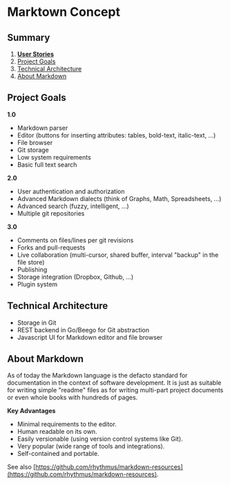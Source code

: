 # Marktown Concept

## Summary

1. **[User Stories](USER_STORIES.md)**
2. [Project Goals](#project-goals)
3. [Technical Architecture](#technical-architecture)
4. [About Markdown](#about-markdown)

## Project Goals

**1.0**

* Markdown parser
* Editor (buttons for inserting attributes: tables, bold-text, italic-text, ...)
* File browser
* Git storage
* Low system requirements
* Basic full text search

**2.0**

* User authentication and authorization
* Advanced Markdown dialects (think of Graphs, Math, Spreadsheets, ...)
* Advanced search (fuzzy, intelligent, ...)
* Multiple git repositories

**3.0**

* Comments on files/lines per git revisions
* Forks and pull-requests
* Live collaboration (multi-cursor, shared buffer, interval "backup" in the file store)
* Publishing
* Storage integration (Dropbox, Github, ...)
* Plugin system

## Technical Architecture

* Storage in Git
* REST backend in Go/Beego for Git abstraction
* Javascript UI for Markdown editor and file browser

## About Markdown

As of today the Markdown language is the defacto standard for documentation in the context of software development. It is just as suitable for writing simple "readme" files as for writing multi-part project documents or even whole books with hundreds of pages.

**Key Advantages**

* Minimal requirements to the editor.
* Human readable on its own.
* Easily versionable (using version control systems like Git).
* Very popular (wide range of tools and integrations).
* Self-contained and portable.

See also [https://github.com/rhythmus/markdown-resources](https://github.com/rhythmus/markdown-resources).
